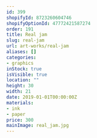 ```yaml
---
id: 399
shopifyId: 8723260604746
shopifyOptionId: 47772421587274
order: 191
title: Real jam
slug: real-jam
url: art-works/real-jam
aliases: []
categories:
- graphics
inStock: true
isVisible: true
location: ""
height: 30
width: 21
date: 2019-01-01T00:00:00Z
materials:
- ink
- paper
price: 300
mainImage: real_jam.jpg
---
```

